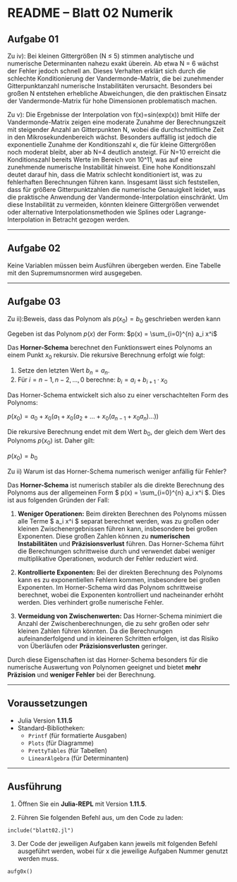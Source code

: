 
# README – Blatt 02 Numerik

## Aufgabe 01

Zu iv): Bei kleinen Gittergrößen (N ≤ 5) stimmen analytische und numerische Determinanten nahezu exakt überein. Ab etwa N = 6 wächst der Fehler jedoch schnell an. Dieses Verhalten erklärt sich durch die schlechte Konditionierung der Vandermonde-Matrix, die bei zunehmender Gitterpunktanzahl numerische Instabilitäten verursacht. Besonders bei großen N entstehen erhebliche Abweichungen, die den praktischen Einsatz der Vandermonde-Matrix für hohe Dimensionen problematisch machen.

Zu v): Die Ergebnisse der Interpolation von f(x)=sin⁡(exp⁡(x)) bmit Hilfe der Vandermonde-Matrix zeigen eine moderate Zunahme der Berechnungszeit mit steigender Anzahl an Gitterpunkten N, wobei die durchschnittliche Zeit in den Mikrosekundenbereich wächst. Besonders auffällig ist jedoch die exponentielle Zunahme der Konditionszahl κ, die für kleine Gittergrößen noch moderat bleibt, aber ab N=4 deutlich ansteigt. Für N=10 erreicht die Konditionszahl bereits Werte im Bereich von 10^11, was auf eine zunehmende numerische Instabilität hinweist. Eine hohe Konditionszahl deutet darauf hin, dass die Matrix schlecht konditioniert ist, was zu fehlerhaften Berechnungen führen kann. Insgesamt lässt sich feststellen, dass für größere Gitterpunktzahlen die numerische Genauigkeit leidet, was die praktische Anwendung der Vandermonde-Interpolation einschränkt. Um diese Instabilität zu vermeiden, könnten kleinere Gittergrößen verwendet oder alternative Interpolationsmethoden wie Splines oder Lagrange-Interpolation in Betracht gezogen werden.

---

## Aufgabe 02

Keine Variablen müssen beim Ausführen übergeben werden. Eine Tabelle mit den Supremumsnormen wird ausgegeben.

---

## Aufgabe 03

Zu ii):Beweis, dass das Polynom als $p(x_0) = b_0$ geschrieben werden kann

Gegeben ist das Polynom $p(x)$ der Form: $p(x) = \sum_{i=0}^{n} a_i x^i$

Das **Horner-Schema** berechnet den Funktionswert eines Polynoms an einem Punkt $x_0$ rekursiv. Die rekursive Berechnung erfolgt wie folgt:

1. Setze den letzten Wert $b_n = a_n$.
2. Für $i = n-1, n-2, \dots, 0$ berechne: $b_i = a_i + b_{i+1} \cdot x_0$

Das Horner-Schema entwickelt sich also zu einer verschachtelten Form des Polynoms:

$p(x_0) = a_0 + x_0 \left( a_1 + x_0 \left( a_2 + \dots + x_0 \left( a_{n-1} + x_0 a_n \right) \dots \right) \right)$

Die rekursive Berechnung endet mit dem Wert $b_0$, der gleich dem Wert des Polynoms $p(x_0)$ ist. Daher gilt:

$p(x_0) = b_0$

Zu ii) Warum ist das Horner-Schema numerisch weniger anfällig für Fehler?

Das **Horner-Schema** ist numerisch stabiler als die direkte Berechnung des Polynoms aus der allgemeinen Form $ p(x) = \sum_{i=0}^{n} a_i x^i $. Dies ist aus folgenden Gründen der Fall:

1. **Weniger Operationen:** Beim direkten Berechnen des Polynoms müssen alle Terme $ a_i x^i $ separat berechnet werden, was zu großen oder kleinen Zwischenergebnissen führen kann, insbesondere bei großen Exponenten. Diese großen Zahlen können zu **numerischen Instabilitäten** und **Präzisionsverlust** führen. Das Horner-Schema führt die Berechnungen schrittweise durch und verwendet dabei weniger multiplikative Operationen, wodurch der Fehler reduziert wird.

2. **Kontrollierte Exponenten:** Bei der direkten Berechnung des Polynoms kann es zu exponentiellen Fehlern kommen, insbesondere bei großen Exponenten. Im Horner-Schema wird das Polynom schrittweise berechnet, wobei die Exponenten kontrolliert und nacheinander erhöht werden. Dies verhindert große numerische Fehler.

3. **Vermeidung von Zwischenwerten:** Das Horner-Schema minimiert die Anzahl der Zwischenberechnungen, die zu sehr großen oder sehr kleinen Zahlen führen könnten. Da die Berechnungen aufeinanderfolgend und in kleineren Schritten erfolgen, ist das Risiko von Überläufen oder **Präzisionsverlusten** geringer.

Durch diese Eigenschaften ist das Horner-Schema besonders für die numerische Auswertung von Polynomen geeignet und bietet **mehr Präzision** und **weniger Fehler** bei der Berechnung.

---

## Voraussetzungen

- Julia Version **1.11.5**
- Standard-Bibliotheken:
  - `Printf` (für formatierte Ausgaben)
  - `Plots` (für Diagramme)
  - `PrettyTables` (für Tabellen)
  - `LinearAlgebra` (für Determinanten)

---

## Ausführung

1. Öffnen Sie ein **Julia-REPL** mit Version **1.11.5**.

2. Führen Sie folgenden Befehl aus, um den Code zu laden:

```
include("blatt02.jl")
```
3. Der Code der jeweiligen Aufgaben kann jeweils mit folgenden Befehl ausgeführt werden, wobei für x die jeweilige Aufgaben Nummer genutzt werden muss.
```
aufg0x()
```